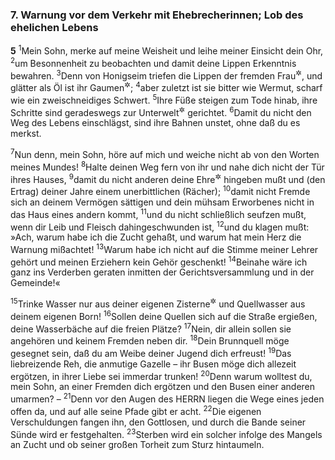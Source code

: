 ### 7. Warnung vor dem Verkehr mit Ehebrecherinnen; Lob des ehelichen Lebens

__5__
<sup>1</sup>Mein Sohn, merke auf meine Weisheit und leihe meiner Einsicht dein Ohr,
<sup>2</sup>um Besonnenheit zu beobachten und damit deine Lippen Erkenntnis bewahren.
<sup>3</sup>Denn von Honigseim triefen die Lippen der fremden Frau<sup title="vgl. 2,16">&#x2732;</sup>, und glätter als Öl ist ihr Gaumen<sup title="= Mund">&#x2732;</sup>;
<sup>4</sup>aber zuletzt ist sie bitter wie Wermut, scharf wie ein zweischneidiges Schwert.
<sup>5</sup>Ihre Füße steigen zum Tode hinab, ihre Schritte sind geradeswegs zur Unterwelt<sup title="oder: auf das Totenreich">&#x2732;</sup> gerichtet.
<sup>6</sup>Damit du nicht den Weg des Lebens einschlägst, sind ihre Bahnen unstet, ohne daß du es merkst.

<sup>7</sup>Nun denn, mein Sohn, höre auf mich und weiche nicht ab von den Worten meines Mundes!
<sup>8</sup>Halte deinen Weg fern von ihr und nahe dich nicht der Tür ihres Hauses,
<sup>9</sup>damit du nicht anderen deine Ehre<sup title="oder: Jugendblüte? Vermögen?">&#x2732;</sup> hingeben mußt und (den Ertrag) deiner Jahre einem unerbittlichen (Rächer);
<sup>10</sup>damit nicht Fremde sich an deinem Vermögen sättigen und dein mühsam Erworbenes nicht in das Haus eines andern kommt,
<sup>11</sup>und du nicht schließlich seufzen mußt, wenn dir Leib und Fleisch dahingeschwunden ist,
<sup>12</sup>und du klagen mußt: »Ach, warum habe ich die Zucht gehaßt, und warum hat mein Herz die Warnung mißachtet!
<sup>13</sup>Warum habe ich nicht auf die Stimme meiner Lehrer gehört und meinen Erziehern kein Gehör geschenkt!
<sup>14</sup>Beinahe wäre ich ganz ins Verderben geraten inmitten der Gerichtsversammlung und in der Gemeinde!«

<sup>15</sup>Trinke Wasser nur aus deiner eigenen Zisterne<sup title="= Brunnen">&#x2732;</sup> und Quellwasser aus deinem eigenen Born!
<sup>16</sup>Sollen deine Quellen sich auf die Straße ergießen, deine Wasserbäche auf die freien Plätze?
<sup>17</sup>Nein, dir allein sollen sie angehören und keinem Fremden neben dir.
<sup>18</sup>Dein Brunnquell möge gesegnet sein, daß du am Weibe deiner Jugend dich erfreust!
<sup>19</sup>Das liebreizende Reh, die anmutige Gazelle – ihr Busen möge dich allezeit ergötzen, in ihrer Liebe sei immerdar trunken!
<sup>20</sup>Denn warum wolltest du, mein Sohn, an einer Fremden dich ergötzen und den Busen einer anderen umarmen? –
<sup>21</sup>Denn vor den Augen des HERRN liegen die Wege eines jeden offen da, und auf alle seine Pfade gibt er acht.
<sup>22</sup>Die eigenen Verschuldungen fangen ihn, den Gottlosen, und durch die Bande seiner Sünde wird er festgehalten.
<sup>23</sup>Sterben wird ein solcher infolge des Mangels an Zucht und ob seiner großen Torheit zum Sturz hintaumeln.
